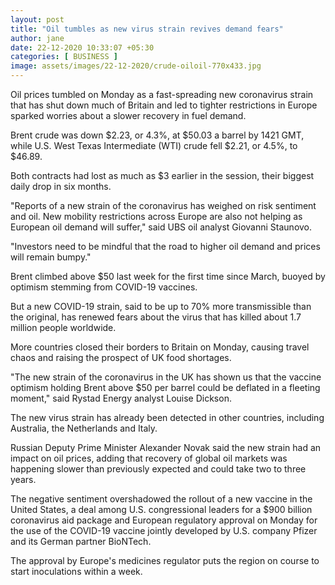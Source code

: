 ```yaml
---
layout: post
title: "Oil tumbles as new virus strain revives demand fears"
author: jane 
date: 22-12-2020 10:33:07 +05:30 
categories: [ BUSINESS ] 
image: assets/images/22-12-2020/crude-oiloil-770x433.jpg
---
```

Oil prices tumbled on Monday as a fast-spreading new coronavirus strain that has shut down much of Britain and led to tighter restrictions in Europe sparked worries about a slower recovery in fuel demand.

Brent crude was down $2.23, or 4.3%, at $50.03 a barrel by 1421 GMT, while U.S. West Texas Intermediate (WTI) crude fell $2.21, or 4.5%, to $46.89.

Both contracts had lost as much as $3 earlier in the session, their biggest daily drop in six months.

"Reports of a new strain of the coronavirus has weighed on risk sentiment and oil. New mobility restrictions across Europe are also not helping as European oil demand will suffer," said UBS oil analyst Giovanni Staunovo.

"Investors need to be mindful that the road to higher oil demand and prices will remain bumpy."

Brent climbed above $50 last week for the first time since March, buoyed by optimism stemming from COVID-19 vaccines.

But a new COVID-19 strain, said to be up to 70% more transmissible than the original, has renewed fears about the virus that has killed about 1.7 million people worldwide.

More countries closed their borders to Britain on Monday, causing travel chaos and raising the prospect of UK food shortages.

"The new strain of the coronavirus in the UK has shown us that the vaccine optimism holding Brent above $50 per barrel could be deflated in a fleeting moment," said Rystad Energy analyst Louise Dickson.

The new virus strain has already been detected in other countries, including Australia, the Netherlands and Italy.

Russian Deputy Prime Minister Alexander Novak said the new strain had an impact on oil prices, adding that recovery of global oil markets was happening slower than previously expected and could take two to three years.

The negative sentiment overshadowed the rollout of a new vaccine in the United States, a deal among U.S. congressional leaders for a $900 billion coronavirus aid package and European regulatory approval on Monday for the use of the COVID-19 vaccine jointly developed by U.S. company Pfizer and its German partner BioNTech.

The approval by Europe's medicines regulator puts the region on course to start inoculations within a week.